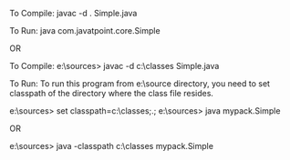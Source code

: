 To Compile: javac -d . Simple.java

To Run: java com.javatpoint.core.Simple


OR

To Compile:
e:\sources> javac -d c:\classes Simple.java

To Run:
To run this program from e:\source directory, you need to set classpath of the directory where the class file resides.

e:\sources> set classpath=c:\classes;.;
e:\sources> java mypack.Simple

OR

e:\sources> java -classpath c:\classes mypack.Simple
